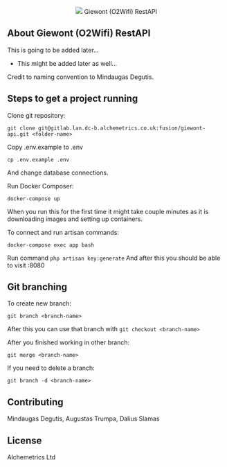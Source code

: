 <p align="center"><img src="https://laravel.com/assets/img/components/logo-laravel.svg"> Giewont (O2Wifi) RestAPI</p>


## About Giewont (O2Wifi) RestAPI

This is going to be added later...

- This might be added later as well...


Credit to naming convention to Mindaugas Degutis.

## Steps to get a project running

Clone git repository:
```
git clone git@gitlab.lan.dc-b.alchemetrics.co.uk:fusion/giewont-api.git <folder-name>
```

Copy .env.example to .env
```
cp .env.example .env
```
And change database connections.

Run Docker Composer:
```
docker-compose up
```
When you run this for the first time it might take couple minutes as it is downloading images and setting up containers.

To connect and run artisan commands:
```
docker-compose exec app bash
```
Run command `php artisan key:generate`
And after this you should be able to visit <your docker machine IP>:8080


## Git branching

To create new branch:
```
git branch <branch-name>
```
After this you can use that branch with `git checkout <branch-name>`

After you finished working in other branch:
```
git merge <branch-name>
```

If you need to delete a branch:
```
git branch -d <branch-name>
```

## Contributing

Mindaugas Degutis, Augustas Trumpa, Dalius Slamas


## License

Alchemetrics Ltd
